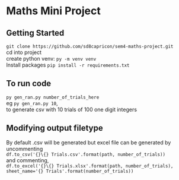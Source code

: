 # Maths Mini Project  
## Getting Started  
`git clone https://github.com/sd8capricon/sem4-maths-project.git`  
cd into project  
create python venv: `py -m venv venv`  
Install packages `pip install -r requirements.txt`  
## To run code
`py gen_ran.py number_of_trials_here`  
 eg `py gen_ran.py 10`,  
 to generate csv with 10 trials of 100 one digit integers

## Modifying output filetype
By default .csv will be generated but excel file can be generated by uncommenting  
`df.to_csv('{}\{} Trials.csv'.format(path, number_of_trials))`  
and commenting,  
`df.to_excel('{}\{} Trials.xlsx'.format(path, number_of_trials), sheet_name='{} Trials'.format(number_of_trials))`
